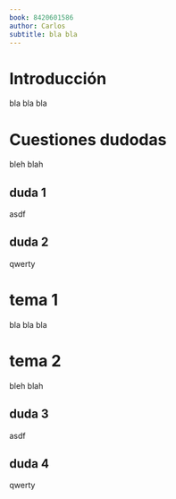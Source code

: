 ```yaml
---
book: 8420601586
author: Carlos
subtitle: bla bla
---
```


# Introducción
 bla bla bla

# Cuestiones dudodas 
 bleh blah

## duda 1
asdf

## duda 2
qwerty

# tema 1
 bla bla bla

# tema 2
 bleh blah

## duda 3
asdf

## duda 4
qwerty